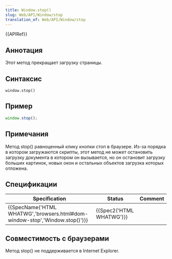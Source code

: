 ```yaml
---
title: Window.stop()
slug: Web/API/Window/stop
translation_of: Web/API/Window/stop
---
```

{{APIRef}}

## Аннотация

Этот метод прекращает загрузку страницы.

## Синтаксис

```
window.stop()
```

## Пример

```js
window.stop();
```

## Примечания

Метод stop() равноценный клику кнопки стоп в браузере. Из-за порядка в котором загружаются скрипты, этот метод не может остановить загрузку документа в котором он вызывается, но он остановит загрузку больших картинок, новых окон и остальных объектов загрузка которых отложена.

## Спецификации

| Specification                                                                                        | Status                           | Comment |
| ---------------------------------------------------------------------------------------------------- | -------------------------------- | ------- |
| {{SpecName('HTML WHATWG','browsers.html#dom-window-stop','Window.stop()')}} | {{Spec2('HTML WHATWG')}} |         |

## Совместимость с браузерами

Метод stop() не поддерживается в Internet Explorer.
